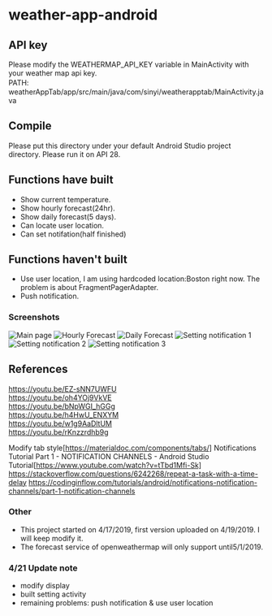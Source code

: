 # weather-app-android

## API key
Please modify the WEATHERMAP_API_KEY variable in MainActivity with your weather map api key.  
PATH:　weatherAppTab/app/src/main/java/com/sinyi/weatherapptab/MainActivity.java  

## Compile
Please put this directory under your default Android Studio project directory.
Please run it on API 28.

## Functions have built
- Show current temperature.
- Show hourly forecast(24hr).
- Show daily forecast(5 days).
- Can locate user location.
- Can set notifation(half finished)

## Functions haven't built
- Use user location, I am using hardcoded location:Boston right now. The problem is about FragmentPagerAdapter.
- Push notification.


### Screenshots
![Main page](https://github.com/Sinyii/weather-app-android/blob/master/img/1.png|width=80)
![Hourly Forecast](https://github.com/Sinyii/weather-app-android/blob/master/img/2.png|width=80)
![Daily Forecast](https://github.com/Sinyii/weather-app-android/blob/master/img/3.png|width=80)
![Setting notification 1](https://github.com/Sinyii/weather-app-android/blob/master/img/4.png|width=80)
![Setting notification 2](https://github.com/Sinyii/weather-app-android/blob/master/img/5.png|width=80)
![Setting notification 3](https://github.com/Sinyii/weather-app-android/blob/master/img/6.png|width=80)


## References
https://youtu.be/EZ-sNN7UWFU  
https://youtu.be/oh4YOj9VkVE  
https://youtu.be/bNpWGI_hGGg  
https://youtu.be/h4HwU_ENXYM  
https://youtu.be/w1g9AaDltUM  
https://youtu.be/rKnzzrdhb9g  

Modify tab style[https://materialdoc.com/components/tabs/] 
Notifications Tutorial Part 1 - NOTIFICATION CHANNELS - Android Studio Tutorial[https://www.youtube.com/watch?v=tTbd1Mfi-Sk] 
https://stackoverflow.com/questions/6242268/repeat-a-task-with-a-time-delay 
https://codinginflow.com/tutorials/android/notifications-notification-channels/part-1-notification-channels

### Other
- This project started on 4/17/2019, first version uploaded on 4/19/2019.
I will keep modify it.
- The forecast service of openweathermap will only support until5/1/2019.

### 4/21 Update note
- modify display
- built setting activity
- remaining problems: push notification & use user location